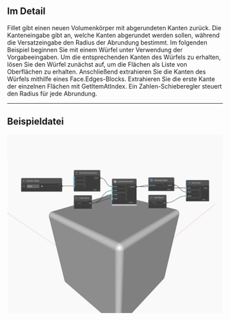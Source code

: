 ## Im Detail
Fillet gibt einen neuen Volumenkörper mit abgerundeten Kanten zurück. Die Kanteneingabe gibt an, welche Kanten abgerundet werden sollen, während die Versatzeingabe den Radius der Abrundung bestimmt. Im folgenden Beispiel beginnen Sie mit einem Würfel unter Verwendung der Vorgabeeingaben. Um die entsprechenden Kanten des Würfels zu erhalten, lösen Sie den Würfel zunächst auf, um die Flächen als Liste von Oberflächen zu erhalten. Anschließend extrahieren Sie die Kanten des Würfels mithilfe eines Face.Edges-Blocks. Extrahieren Sie die erste Kante der einzelnen Flächen mit GetItemAtIndex. Ein Zahlen-Schieberegler steuert den Radius für jede Abrundung.
___
## Beispieldatei

![Fillet](./Autodesk.DesignScript.Geometry.Solid.Fillet_img.jpg)

